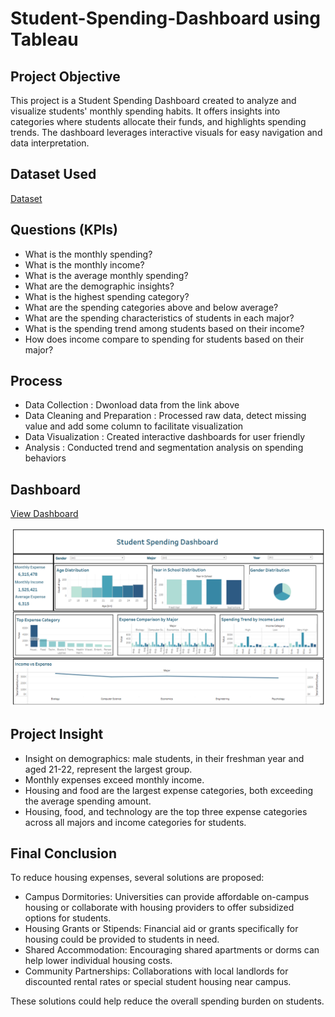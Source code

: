 # Student-Spending-Dashboard using Tableau

## Project Objective
This project is a Student Spending Dashboard created to analyze and visualize students' monthly spending habits. It offers insights into categories where students allocate their funds, and highlights spending trends. The dashboard leverages interactive visuals for easy navigation and data interpretation.

## Dataset Used
<a href="https://github.com/Nathasyarnt/Student-Spending-Dashboard/blob/main/student%20spending.xlsx">Dataset</a>

## Questions (KPIs)
- What is the monthly spending?
- What is the monthly income?
- What is the average monthly spending?
- What are the demographic insights?
- What is the highest spending category?
- What are the spending categories above and below average?
- What are the spending characteristics of students in each major?
- What is the spending trend among students based on their income?
- How does income compare to spending for students based on their major?

## Process
- Data Collection : Dwonload data from the link above
- Data Cleaning and Preparation : Processed raw data, detect missing value and add some column to facilitate visualization
- Data Visualization : Created interactive dashboards for user friendly
- Analysis : Conducted trend and segmentation analysis on spending behaviors

## Dashboard
<a href="https://public.tableau.com/app/profile/natasya.arianti/viz/StudentSpendingDashboard/Dashboard2">View Dashboard</a>

![screenshot](https://github.com/Nathasyarnt/Student-Spending-Dashboard/blob/main/Screenshot.png)

## Project Insight
- Insight on demographics: male students, in their freshman year and aged 21-22, represent the largest group.
- Monthly expenses exceed monthly income.
- Housing and food are the largest expense categories, both exceeding the average spending amount.
- Housing, food, and technology are the top three expense categories across all majors and income categories for students.

## Final Conclusion
To reduce housing expenses, several solutions are proposed:
- Campus Dormitories: Universities can provide affordable on-campus housing or collaborate with housing providers to offer subsidized options for students.
- Housing Grants or Stipends: Financial aid or grants specifically for housing could be provided to students in need.
- Shared Accommodation: Encouraging shared apartments or dorms can help lower individual housing costs.
- Community Partnerships: Collaborations with local landlords for discounted rental rates or special student housing near campus.
  
These solutions could help reduce the overall spending burden on students.
